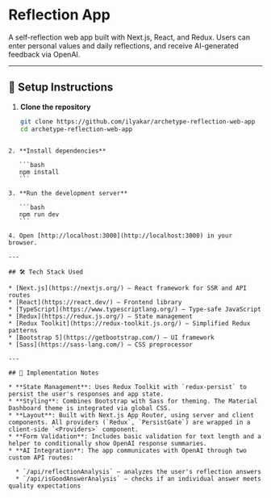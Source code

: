 # Reflection App

A self-reflection web app built with Next.js, React, and Redux. Users can enter personal values and daily reflections, and receive AI-generated feedback via OpenAI.

---

## 🚀 Setup Instructions

1. **Clone the repository**
   ```bash
   git clone https://github.com/ilyakar/archetype-reflection-web-app
   cd archetype-reflection-web-app
````

2. **Install dependencies**

   ```bash
   npm install
   ```

3. **Run the development server**

   ```bash
   npm run dev
   ```

4. Open [http://localhost:3000](http://localhost:3000) in your browser.

---

## 🛠️ Tech Stack Used

* [Next.js](https://nextjs.org/) — React framework for SSR and API routes
* [React](https://react.dev/) — Frontend library
* [TypeScript](https://www.typescriptlang.org/) — Type-safe JavaScript
* [Redux](https://redux.js.org/) — State management
* [Redux Toolkit](https://redux-toolkit.js.org/) — Simplified Redux patterns
* [Bootstrap 5](https://getbootstrap.com/) — UI framework
* [Sass](https://sass-lang.com/) — CSS preprocessor

---

## 📌 Implementation Notes

* **State Management**: Uses Redux Toolkit with `redux-persist` to persist the user's responses and app state.
* **Styling**: Combines Bootstrap with Sass for theming. The Material Dashboard theme is integrated via global CSS.
* **Layout**: Built with Next.js App Router, using server and client components. All providers (`Redux`, `PersistGate`) are wrapped in a client-side `<Providers>` component.
* **Form Validation**: Includes basic validation for text length and a helper to conditionally show OpenAI response summaries.
* **AI Integration**: The app communicates with OpenAI through two custom API routes:

  * `/api/reflectionAnalysis` — analyzes the user's reflection answers
  * `/api/isGoodAnswerAnalysis` — checks if an individual answer meets quality expectations